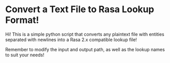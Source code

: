 # Convert a Text File to Rasa Lookup Format!

Hi! This is a simple python script that converts any plaintext file with entities separated with newlines into a Rasa 2.x compatible lookup file!

Remember to modify the input and output path, as well as the lookup names to suit your needs!
